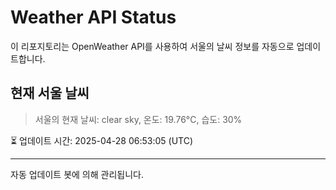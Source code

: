 
# Weather API Status

이 리포지토리는 OpenWeather API를 사용하여 서울의 날씨 정보를 자동으로 업데이트합니다.

## 현재 서울 날씨
> 서울의 현재 날씨: clear sky, 온도: 19.76°C, 습도: 30%

⏳ 업데이트 시간: 2025-04-28 06:53:05 (UTC)

---
자동 업데이트 봇에 의해 관리됩니다.
